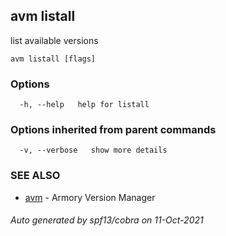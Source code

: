 ## avm listall

list available versions

```
avm listall [flags]
```

### Options

```
  -h, --help   help for listall
```

### Options inherited from parent commands

```
  -v, --verbose   show more details
```

### SEE ALSO

* [avm](avm.md)	 - Armory Version Manager

###### Auto generated by spf13/cobra on 11-Oct-2021
